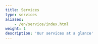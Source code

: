 ```yaml
---
title: Services
type: services
aliases:
    - /en/service/index.html
weight: 1
description: 'Our services at a glance'
---
```

